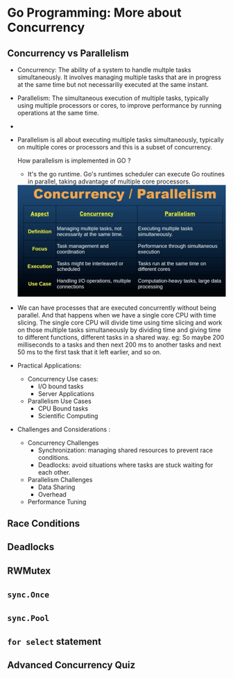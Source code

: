 # Go Programming: More about Concurrency

## Concurrency vs Parallelism

- Concurrency: The ability of a system to handle multple tasks simultaneously. It involves managing multiple tasks that are in progress at the same time but not necessariliy executed at the same instant.

- Parallelism: The simultaneous execution of multiple tasks, typically using multiple processors or cores, to improve performance by running operations at the same time.

- 


- Parallelism is all about executing multiple  tasks simultaneously, typically on multiple cores or processors and this is a subset of concurrency. 

    How parallelism is implemented in GO ?
    - It's the go runtime. Go's runtimes scheduler can execute Go routines in parallel, taking advantage of multiple core processors.

    <img src="./assets/concurrency_vs_paralleism_2.png" width="650" alt="Concurrency vs Parallelism"/>

- We can have processes that are executed concurrently without being parallel. And that happens when we have a single core CPU with time slicing. The single core CPU will divide time using time slicing and work on those multiple tasks simultaneously by dividing time and giving time to different functions, different tasks in a shared way. eg: So maybe 200 milliseconds to a tasks and then next 200 ms to another tasks and next 50 ms to the first task that it left earlier, and so on.

- Practical Applications:
    - Concurrency Use cases:
        - I/O bound tasks
        - Server Applications
    - Parallelism Use Cases
        - CPU Bound tasks
        - Scientific Computing

- Challenges and Considerations :
    - Concurrency Challenges
        - Synchronization: managing shared resources to prevent race conditions.
        - Deadlocks: avoid situations where tasks are stuck waiting for each other.
    - Parallelism Challenges
        - Data Sharing
        - Overhead
    - Performance Tuning




## Race Conditions




## Deadlocks





## RWMutex





## `sync.Once`






## `sync.Pool`





## `for select` statement





## Advanced Concurrency Quiz
